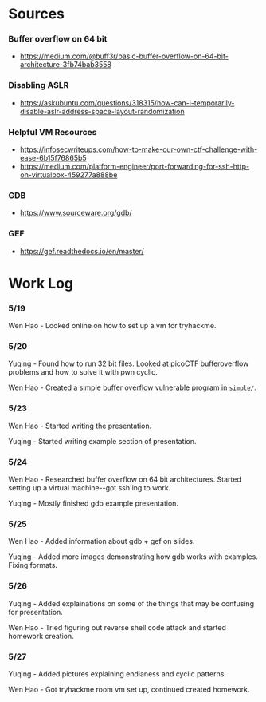 # Sources
### Buffer overflow on 64 bit
- https://medium.com/@buff3r/basic-buffer-overflow-on-64-bit-architecture-3fb74bab3558

### Disabling ASLR
- https://askubuntu.com/questions/318315/how-can-i-temporarily-disable-aslr-address-space-layout-randomization

### Helpful VM Resources
- https://infosecwriteups.com/how-to-make-our-own-ctf-challenge-with-ease-6b15f76865b5
- https://medium.com/platform-engineer/port-forwarding-for-ssh-http-on-virtualbox-459277a888be

### GDB
- https://www.sourceware.org/gdb/

### GEF
- https://gef.readthedocs.io/en/master/

# Work Log
### 5/19
Wen Hao - Looked online on how to set up a vm for tryhackme.

### 5/20
Yuqing - Found how to run 32 bit files. Looked at picoCTF bufferoverflow problems and how to solve it with pwn cyclic.

Wen Hao - Created a simple buffer overflow vulnerable program in `simple/`.

### 5/23
Wen Hao - Started writing the presentation.  

Yuqing - Started writing example section of presentation.

### 5/24
Wen Hao - Researched buffer overflow on 64 bit architectures.
Started setting up a virtual machine--got ssh'ing to work.

Yuqing - Mostly finished gdb example presentation.

### 5/25
Wen Hao - Added information about gdb + gef on slides.  

Yuqing - Added more images demonstrating how gdb works with examples. Fixing formats.

### 5/26  
Yuqing - Added explainations on some of the things that may be confusing for presentation. 

Wen Hao - Tried figuring out reverse shell code attack and started homework creation.

### 5/27  
Yuqing - Added pictures explaining endianess and cyclic patterns.

Wen Hao - Got tryhackme room vm set up, continued created homework.
